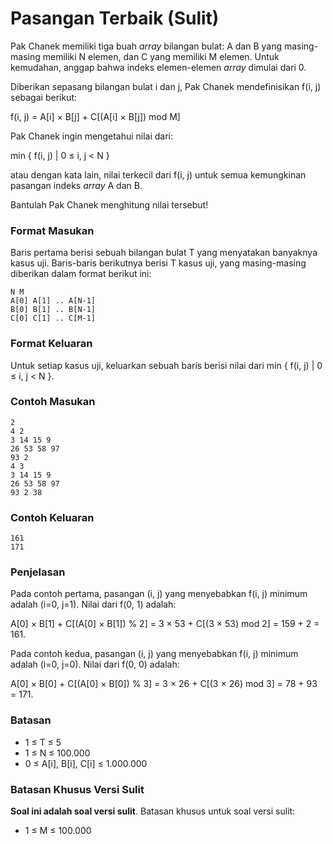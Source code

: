 # Pasangan Terbaik (Sulit)

Pak Chanek memiliki tiga buah *array* bilangan bulat: A dan B yang masing-masing memiliki N elemen, dan C yang memiliki M elemen. Untuk kemudahan, anggap bahwa indeks elemen-elemen *array* dimulai dari 0.

Diberikan sepasang bilangan bulat i dan j, Pak Chanek mendefinisikan f(i, j) sebagai berikut:

f(i, j) = A[i] × B[j] + C[(A[i] × B[j]) mod M]

Pak Chanek ingin mengetahui nilai dari:

min { f(i, j) | 0 ≤ i, j < N }

atau dengan kata lain, nilai terkecil dari f(i, j) untuk semua kemungkinan pasangan indeks *array* A dan B.

Bantulah Pak Chanek menghitung nilai tersebut!

### Format Masukan

Baris pertama berisi sebuah bilangan bulat T yang menyatakan banyaknya kasus uji. Baris-baris berikutnya berisi T kasus uji, yang masing-masing diberikan dalam format berikut ini:

```
N M
A[0] A[1] .. A[N-1]
B[0] B[1] .. B[N-1]
C[0] C[1] .. C[M-1]
```

### Format Keluaran

Untuk setiap kasus uji, keluarkan sebuah baris berisi nilai dari min { f(i, j) | 0 ≤ i, j < N }.

### Contoh Masukan

```
2
4 2
3 14 15 9
26 53 58 97
93 2
4 3
3 14 15 9
26 53 58 97
93 2 38
```

### Contoh Keluaran

```
161
171
```

### Penjelasan

Pada contoh pertama, pasangan (i, j) yang menyebabkan f(i, j) minimum adalah (i=0, j=1). Nilai dari f(0, 1) adalah:

A[0] × B[1] + C[(A[0] × B[1]) % 2] = 3 × 53 + C[(3 × 53) mod 2] = 159 + 2 = 161.

Pada contoh kedua, pasangan (i, j) yang menyebabkan f(i, j) minimum adalah (i=0, j=0). Nilai dari f(0, 0) adalah:

A[0] × B[0] + C[(A[0] × B[0]) % 3] = 3 × 26 + C[(3 × 26) mod 3] = 78 + 93 = 171.

### Batasan

- 1 ≤ T ≤ 5
- 1 ≤ N ≤ 100.000
- 0 ≤ A[i], B[i], C[i] ≤ 1.000.000

### Batasan Khusus Versi Sulit

**Soal ini adalah soal versi sulit**. Batasan khusus untuk soal versi sulit:

- 1 ≤ M ≤ 100.000

